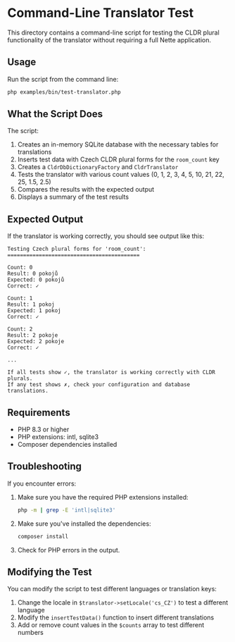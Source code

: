 # Command-Line Translator Test

This directory contains a command-line script for testing the CLDR plural functionality of the translator without requiring a full Nette application.

## Usage

Run the script from the command line:

```bash
php examples/bin/test-translator.php
```

## What the Script Does

The script:

1. Creates an in-memory SQLite database with the necessary tables for translations
2. Inserts test data with Czech CLDR plural forms for the `room_count` key
3. Creates a `CldrDbDictionaryFactory` and `CldrTranslator`
4. Tests the translator with various count values (0, 1, 2, 3, 4, 5, 10, 21, 22, 25, 1.5, 2.5)
5. Compares the results with the expected output
6. Displays a summary of the test results

## Expected Output

If the translator is working correctly, you should see output like this:

```
Testing Czech plural forms for 'room_count':
==========================================

Count: 0
Result: 0 pokojů
Expected: 0 pokojů
Correct: ✓

Count: 1
Result: 1 pokoj
Expected: 1 pokoj
Correct: ✓

Count: 2
Result: 2 pokoje
Expected: 2 pokoje
Correct: ✓

...

If all tests show ✓, the translator is working correctly with CLDR plurals.
If any test shows ✗, check your configuration and database translations.
```

## Requirements

- PHP 8.3 or higher
- PHP extensions: intl, sqlite3
- Composer dependencies installed

## Troubleshooting

If you encounter errors:

1. Make sure you have the required PHP extensions installed:
   ```bash
   php -m | grep -E 'intl|sqlite3'
   ```

2. Make sure you've installed the dependencies:
   ```bash
   composer install
   ```

3. Check for PHP errors in the output.

## Modifying the Test

You can modify the script to test different languages or translation keys:

1. Change the locale in `$translator->setLocale('cs_CZ')` to test a different language
2. Modify the `insertTestData()` function to insert different translations
3. Add or remove count values in the `$counts` array to test different numbers
